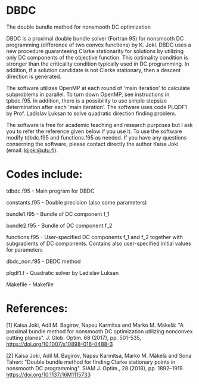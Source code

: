 # DBDC
The double bundle method for nonsmooth DC optimization

DBDC is a proximal double bundle solver (Fortran 95) for nonsmooth DC programming (difference of two convex functions) by K. Joki. DBDC uses a new procedure guaranteeing Clarke stationarity for solutions by utilizing only DC components of the objective function. This optimality condition is stronger than the criticality condition typically used in DC programming. In addition, if a solution candidate is not Clarke stationary, then a descent direction is generated.

The software utilizes OpenMP at each round of 'main iteration' to calculate subproblems in parallel. To turn down OpenMP, see instructions in tpbdc.f95. In addition, there is a possibility to use simple stepsize determination after each 'main iteration'. The software uses code PLQDF1 by Prof. Ladislav Luksan to solve quadratic direction finding problem.

The software is free for academic teaching and research purposes but I ask you to refer the reference given below if you use it. To use the software modify tdbdc.f95 and functions.f95 as needed. If you have any questions conserning the software, please contact directly the author Kaisa Joki (email: kjjoki@utu.fi).

# Codes include:                                                                     
         
   tdbdc.f95          - Main program for DBDC 
   
   constants.f95      - Double precision (also some parameters) 
   
   bundle1.f95        - Bundle of DC component f_1
   
   bundle2.f95        - Bundle of DC component f_2                                    
        
   functions.f95      - User-specified DC components f_1 and f_2 together with subgradients of DC components. Contains also user-specified initial values for parameters   
   
   dbdc_non.f95       - DBDC method                                                   
                                                                                             
   plqdf1.f           - Quadratic solver by Ladislav Luksan                           
                                                                                              
   Makefile           - Makefile         
   
   
# References:                                                                        
                                                                                              
[1] Kaisa Joki, Adil M. Bagirov, Napsu Karmitsa and Marko M. Mäkelä: "A proximal bundle method for nonsmooth DC optimization utilizing nonconvex cutting planes". J. Glob. Optim. 68 (2017), pp. 501-535, https://doi.org/10.1007/s10898-016-0488-3                                       
                                                                                              
[2] Kaisa Joki, Adil M. Bagirov, Napsu Karmitsa, Marko M. Mäkelä and Sona Taheri: "Double bundle method for finding Clarke stationary points in nonsmooth DC programming". SIAM J. Optim., 28 (2018), pp. 1892–1919. https://doi.org/10.1137/16M1115733      
   
